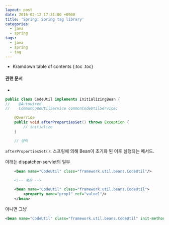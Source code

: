 ```yaml
---
layout: post
date: 2016-02-12 17:31:00 +0900
title: 'Spring: Spring tag library'
categories:
  - java
  - spring
tags:
  - java
  - spring
  - tag
---
```


* Kramdown table of contents
{:toc .toc}

#### 관련 문서

-

```java
public class CodeUtil implements InitializingBean {
//    @Autowired
//    CommonCodeUtilService commonCodeUtilService;

    @Override
    public void afterPropertiesSet() throws Exception {
        // initialize
    }

    // 생략
```

`afterPropertiesSet()`: 스프링에 의해 Bean이 초기화 된 이후 실행되는 메서드.

아래는 dispatcher-servlet의 일부

```xml
    <bean name="CodeUtil" class="framework.util.beans.CodeUtil"/>

    <!-- 혹은 -->

    <bean name="CodeUtil" class="framework.util.beans.CodeUtil">
        <property name="prop1" ref="value1"/>
    </bean>
```

아니면 그냥

```xml
<bean name="CodeUtil" class="framework.util.beans.CodeUtil" init-method="init"/>
```
